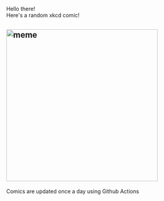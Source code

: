 Hello there! <br>Here's a random xkcd comic!<br>
## <img src="https://imgs.xkcd.com/comics/network.png" alt="meme" width="400"/><br>
Comics are updated once a day using Github Actions
